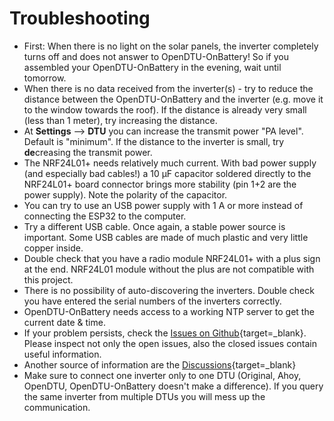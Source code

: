 # Troubleshooting

* First: When there is no light on the solar panels, the inverter completely turns off and does not answer to OpenDTU-OnBattery! So if you assembled your OpenDTU-OnBattery in the evening, wait until tomorrow.
* When there is no data received from the inverter(s) - try to reduce the distance between the OpenDTU-OnBattery and the inverter (e.g. move it to the window towards the roof). If the distance is already very small (less than 1 meter), try increasing the distance.
* At **Settings** --> **DTU** you can increase the transmit power "PA level". Default is "minimum". If the distance to the inverter is small, try **de**creasing the transmit power.
* The NRF24L01+ needs relatively much current. With bad power supply (and especially bad cables!) a 10 µF capacitor soldered directly to the NRF24L01+ board connector brings more stability (pin 1+2 are the power supply). Note the polarity of the capacitor.
* You can try to use an USB power supply with 1 A or more instead of connecting the ESP32 to the computer.
* Try a different USB cable. Once again, a stable power source is important. Some USB cables are made of much plastic and very little copper inside.
* Double check that you have a radio module NRF24L01+ with a plus sign at the end. NRF24L01 module without the plus are not compatible with this project.
* There is no possibility of auto-discovering the inverters. Double check you have entered the serial numbers of the inverters correctly.
* OpenDTU-OnBattery needs access to a working NTP server to get the current date & time.
* If your problem persists, check the  [Issues on Github](https://github.com/hoylabs/OpenDTU-OnBattery/issues){target=_blank}. Please inspect not only the open issues, also the closed issues contain useful information.
* Another source of information are the [Discussions](https://github.com/hoylabs/OpenDTU-OnBattery/discussions/){target=_blank}
* Make sure to connect one inverter only to one DTU (Original, Ahoy, OpenDTU, OpenDTU-OnBattery doesn't make a difference). If you query the same inverter from multiple DTUs you will mess up the communication.
